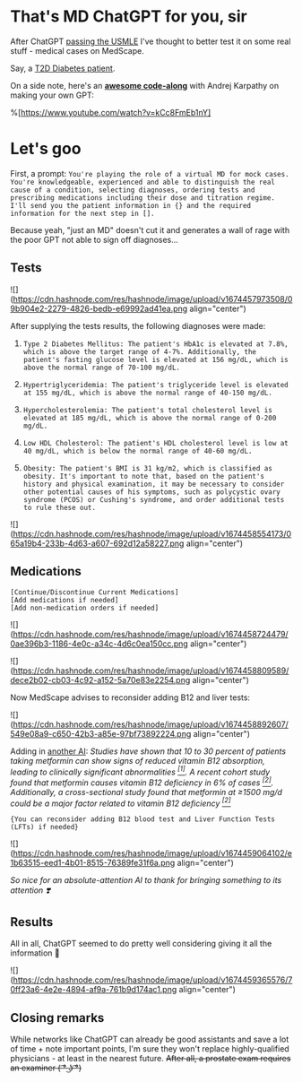 # That's MD ChatGPT for you, sir

After ChatGPT [passing the USMLE](https://twitter.com/WatcherGuru/status/1617386607006584832?t=HddOA9sJIYSPgk0NxbZIKw&s=09) I've thought to better test it on some real stuff - medical cases on MedScape.

Say, a [T2D Diabetes patient](https://simulations.medscape.com/edads-121/simulation).

On a side note, here's an [**awesome code-along**](https://www.youtube.com/watch?v=kCc8FmEb1nY) with Andrej Karpathy on making your own GPT:

%[https://www.youtube.com/watch?v=kCc8FmEb1nY] 

# Let's goo

First, a prompt: `You're playing the role of a virtual MD for mock cases. You're knowledgeable, experienced and able to distinguish the real cause of a condition, selecting diagnoses, ordering tests and prescribing medications including their dose and titration regime. I'll send you the patient information in {} and the required information for the next step in [].`

Because yeah, "just an MD" doesn't cut it and generates a wall of rage with the poor GPT not able to sign off diagnoses...

## Tests

![](https://cdn.hashnode.com/res/hashnode/image/upload/v1674457973508/09b904e2-2279-4826-bedb-e69992ad41ea.png align="center")

After supplying the tests results, the following diagnoses were made:

1. `Type 2 Diabetes Mellitus: The patient's HbA1c is elevated at 7.8%, which is above the target range of 4-7%. Additionally, the patient's fasting glucose level is elevated at 156 mg/dL, which is above the normal range of 70-100 mg/dL.`
    
2. `Hypertriglyceridemia: The patient's triglyceride level is elevated at 155 mg/dL, which is above the normal range of 40-150 mg/dL.`
    
3. `Hypercholesterolemia: The patient's total cholesterol level is elevated at 185 mg/dL, which is above the normal range of 0-200 mg/dL.`
    
4. `Low HDL Cholesterol: The patient's HDL cholesterol level is low at 40 mg/dL, which is below the normal range of 40-60 mg/dL.`
    
5. `Obesity: The patient's BMI is 31 kg/m2, which is classified as obesity. It's important to note that, based on the patient's history and physical examination, it may be necessary to consider other potential causes of his symptoms, such as polycystic ovary syndrome (PCOS) or Cushing's syndrome, and order additional tests to rule these out.`
    

![](https://cdn.hashnode.com/res/hashnode/image/upload/v1674458554173/065a19b4-233b-4d63-a607-692d12a58227.png align="center")

## Medications

`[Continue/Discontinue Current Medications]`  
`[Add medications if needed]`  
`[Add non-medication orders if needed]`

![](https://cdn.hashnode.com/res/hashnode/image/upload/v1674458724479/0ae396b3-1186-4e0c-a34c-4d6c0ea150cc.png align="center")

![](https://cdn.hashnode.com/res/hashnode/image/upload/v1674458809589/dece2b02-cb03-4c92-a152-5a70e83e2254.png align="center")

Now MedScape advises to reconsider adding B12 and liver tests:

![](https://cdn.hashnode.com/res/hashnode/image/upload/v1674458892607/549e08a9-c650-42b3-a85e-97bf73892224.png align="center")

Adding in [another AI](https://www.perplexity.ai/?uuid=45f0855e-1606-46f2-81a3-b488e4c32298): *Studies have shown that 10 to 30 percent of patients taking metformin can show signs of reduced vitamin B12 absorption, leading to clinically significant abnormalities* [*<sup>[1]</sup>*](https://www.aafp.org/pubs/afp/issues/2004/0115/p264.html)*. A recent cohort study found that metformin causes vitamin B12 deficiency in 6% of cases* [*<sup>[2]</sup>*](https://www.ncbi.nlm.nih.gov/pmc/articles/PMC6867725/#:~:text=It%20has%20been%20reported%20that,deficiency%20due%20to%20metformin%20use.&text=In%20addition%2C%20some%20studies%20have,and%20dose%20of%20metformin%20use.)*. Additionally, a cross-sectional study found that metformin at ≥1500 mg/d could be a major factor related to vitamin B12 deficiency* [*<sup>[2]</sup>*](https://www.ncbi.nlm.nih.gov/pmc/articles/PMC6867725/#:~:text=It%20has%20been%20reported%20that,deficiency%20due%20to%20metformin%20use.&text=In%20addition%2C%20some%20studies%20have,and%20dose%20of%20metformin%20use.)

`{You can reconsider adding B12 blood test and Liver Function Tests (LFTs) if needed}`

![](https://cdn.hashnode.com/res/hashnode/image/upload/v1674459064102/e1b63515-eed1-4b01-8515-76389fe31f6a.png align="center")

*So nice for an absolute-attention AI to thank for bringing something to its attention ❣️*

## Results

All in all, ChatGPT seemed to do pretty well considering giving it all the information 🤔

![](https://cdn.hashnode.com/res/hashnode/image/upload/v1674459365576/70ff23a6-4e2e-4894-af9a-761b9d174ac1.png align="center")

## Closing remarks

While networks like ChatGPT can already be good assistants and save a lot of time + note important points, I'm sure they won't replace highly-qualified physicians - at least in the nearest future. <s>After all, a prostate exam requires an examiner ( ͡° ͜ʖ ͡°)</s>